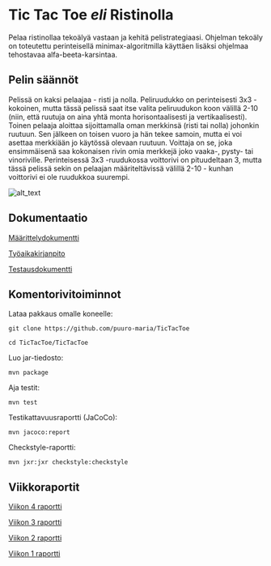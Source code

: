 # Tic Tac Toe *eli* Ristinolla

Pelaa ristinollaa tekoälyä vastaan ja kehitä pelistrategiaasi. Ohjelman tekoäly on toteutettu perinteisellä minimax-algoritmilla käyttäen lisäksi ohjelmaa tehostavaa alfa-beeta-karsintaa.

## Pelin säännöt

Pelissä on kaksi pelaajaa - risti ja nolla. Peliruudukko on perinteisesti 3x3 -kokoinen, mutta tässä pelissä saat itse valita peliruudukon koon välillä 2-10 (niin, että ruutuja on aina yhtä monta horisontaalisesti ja vertikaalisesti). Toinen pelaaja aloittaa sijoittamalla oman merkkinsä (risti tai nolla) johonkin ruutuun. Sen jälkeen on toisen vuoro ja hän tekee samoin, mutta ei voi asettaa merkkiään jo käytössä olevaan ruutuun. Voittaja on se, joka ensimmäisenä saa kokonaisen rivin omia merkkejä joko vaaka-, pysty- tai vinoriville. Perinteisessä 3x3 -ruudukossa voittorivi on pituudeltaan 3, mutta tässä pelissä sekin on pelaajan määriteltävissä välillä 2-10 - kunhan voittorivi ei ole ruudukkoa suurempi.

![alt_text](https://media3.giphy.com/media/l1Et6k00qp9fMTP8s/giphy.gif?cid=ecf05e475bd1d54dd29a0664dee9e7f5ada4ca018d106a9d&rid=giphy.gif)

## Dokumentaatio

[Määrittelydokumentti](https://github.com/puuro-maria/TicTacToe/blob/master/dokumentaatio/maarittelydokumentti.md)

[Työaikakirjanpito](https://github.com/puuro-maria/TicTacToe/blob/master/dokumentaatio/viikkoraportit/tyoaikakirjanpito.md)

[Testausdokumentti](https://github.com/puuro-maria/TicTacToe/blob/master/dokumentaatio/testausdokumentti.md)

## Komentorivitoiminnot

Lataa pakkaus omalle koneelle:

```
git clone https://github.com/puuro-maria/TicTacToe

cd TicTacToe/TicTacToe
```

Luo jar-tiedosto:

```
mvn package
```

Aja testit:

 ```
 mvn test
 ```
 
 Testikattavuusraportti (JaCoCo):
 
 ```
 mvn jacoco:report
```

Checkstyle-raportti:

```
mvn jxr:jxr checkstyle:checkstyle
```

## Viikkoraportit

[Viikon 4 raportti](https://github.com/puuro-maria/TicTacToe/blob/master/dokumentaatio/viikkoraportit/viikko4.md)

[Viikon 3 raportti](https://github.com/puuro-maria/TicTacToe/blob/master/dokumentaatio/viikkoraportit/viikko3.md)

[Viikon 2 raportti](https://github.com/puuro-maria/TicTacToe/blob/master/dokumentaatio/viikkoraportit/viikko2.md)

[Viikon 1 raportti](https://github.com/puuro-maria/TicTacToe/blob/master/dokumentaatio/viikkoraportit/viikko1.md)
